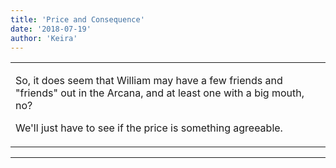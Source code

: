 ```yaml
---
title: 'Price and Consequence'
date: '2018-07-19'
author: 'Keira'
---
```


<div>
<!-- Main content here -->
<table border="0" class="post"><tbody><tr><td>
   
   <div class="post_body">
       <p>So, it does seem that William may have a few friends and "friends" out in the Arcana, and at least one with a big mouth, no?</p><p>We'll just have to see if the price is something agreeable.</p>
   </div>
   </td></tr>
   </tbody></table><hr><table style="width:100%; border:0;" class="comment_table"><tbody></tbody></table>
<!-- End main content -->
              </div>

